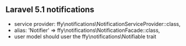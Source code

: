 ## Laravel 5.1 notifications

- service provider: ffy\notifications\NotificationServiceProvider::class,
- alias: 'Notifier' => ffy\notifications\NotificationFacade::class,
- user model should user the ffy\notifications\Notifiable trait

